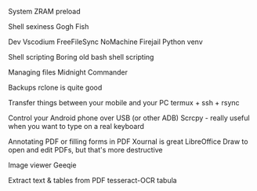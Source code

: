 
System
    ZRAM
    preload

Shell sexiness
    Gogh
    Fish

Dev
    Vscodium
    FreeFileSync
    NoMachine
    Firejail
    Python venv

Shell scripting
    Boring old bash shell scripting

Managing files
    Midnight Commander

Backups
    rclone is quite good

Transfer things between your mobile and your PC
    termux + ssh + rsync 

Control your Android phone over USB (or other ADB)
    Scrcpy - really useful when you want to type on a real keyboard

Annotating PDF or filling forms in PDF
    Xournal is great
    LibreOffice Draw to open and edit PDFs, but that's more destructive

Image viewer
    Geeqie

Extract text & tables from PDF
    tesseract-OCR
    tabula
